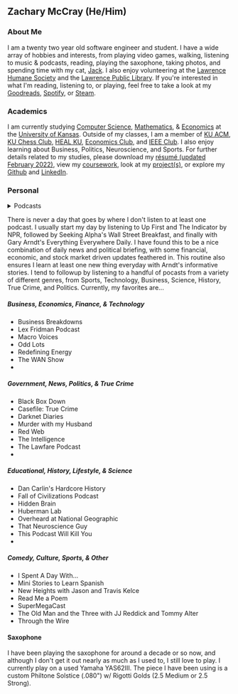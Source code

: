 ## **Zachary McCray** (He/Him) ##

### About Me ###
I am a twenty two year old software engineer and student. I have a wide array of hobbies and interests, from playing video games, walking, listening to music & podcasts, reading, playing the saxophone, taking photos, and spending time with my cat, [Jack](https://imgur.com/gallery/kjHwAwO). I also enjoy volunteering at the [Lawrence Humane Society](https://lawrencehumane.org/) and the [Lawrence Public Library](https://lplks.org/). If you're interested in what I'm reading, listening to, or playing, feel free to take a look at my [Goodreads](https://www.goodreads.com/zacharymccray), [Spotify](https://open.spotify.com/user/zachmccray.22?si=687142a887634e70), or [Steam](https://steamcommunity.com/id/zacharymccray/).

### Academics ###
I am currently studying [Computer Science](https://catalog.ku.edu/engineering/electrical-engineering-computer-science/bs-interdisciplinary-computing/#text), [Mathematics](https://catalog.ku.edu/liberal-arts-sciences/math/minor/), & [Economics](https://catalog.ku.edu/engineering/electrical-engineering-computer-science/bs-interdisciplinary-computing/#text) at the [University of Kansas](https://ku.edu/). Outside of my classes, I am a member of [KU ACM](https://rockchalkcentral.ku.edu/organization/acm), [KU Chess Club](https://rockchalkcentral.ku.edu/organization/kuchessclub), [HEAL KU](https://healku.carrd.co/), [Economics Club](https://rockchalkcentral.ku.edu/organization/kueconclub), and [IEEE Club](https://rockchalkcentral.ku.edu/organization/ieee). I also enjoy learning about Business, Politics, Neuroscience, and Sports. For further details related to my studies, please download my [résumé (updated February 2022)](https://github.com/zachmccray/resume/raw/main/Resume.pdf), view my [coursework](https://zachmccray.github.io/coursework), look at my [project(s)](https://zachmccray.github.io/projects), or explore my [Github](https://github.com/zachmccray) and [LinkedIn](https://www.linkedin.com/in/zachmccray/).

### Personal ###

<details><summary>Podcasts</summary>
  
##### Business, Economics, Finance, & Technology
- Business Breakdowns
- Lex Fridman Podcast
- Macro Voices
- Odd Lots
- Redefining Energy
- The WAN Show
- 
##### Government, News, Politics, & True Crime
- Black Box Down
- Casefile: True Crime
- Darknet Diaries
- Murder with my Husband
- Red Web
- The Intelligence
- The Lawfare Podcast
- 
##### Educational, History, Lifestyle, & Science
- Dan Carlin's Hardcore History
- Fall of Civilizations Podcast
- Hidden Brain
- Huberman Lab
- Overheard at National Geographic
- That Neuroscience Guy
- This Podcast Will Kill You
- 
##### Comedy, Culture, Sports, & Other
- I Spent A Day With...
- Mini Stories to Learn Spanish
- New Heights with Jason and Travis Kelce
- Read Me a Poem
- SuperMegaCast
- The Old Man and the Three with JJ Reddick and Tommy Alter
- Through the Wire

</details>

There is never a day that goes by where I don't listen to at least one podcast. I usually start my day by listening to Up First and The Indicator by NPR, followed by Seeking Alpha's Wall Street Breakfast, and finally with Gary Arndt's Everything Everywhere Daily. I have found this to be a nice combination of daily news and political briefing, with some financial, economic, and stock market driven updates feathered in. This routine also ensures I learn at least one new thing everyday with Arndt's informative stories. I tend to followup by listening to a handful of pocasts from a variety of different genres, from Sports, Technology, Business, Science, History, True Crime, and Politics. Currently, my favorites are...

##### Business, Economics, Finance, & Technology
- Business Breakdowns
- Lex Fridman Podcast
- Macro Voices
- Odd Lots
- Redefining Energy
- The WAN Show
- 
##### Government, News, Politics, & True Crime
- Black Box Down
- Casefile: True Crime
- Darknet Diaries
- Murder with my Husband
- Red Web
- The Intelligence
- The Lawfare Podcast
- 
##### Educational, History, Lifestyle, & Science
- Dan Carlin's Hardcore History
- Fall of Civilizations Podcast
- Hidden Brain
- Huberman Lab
- Overheard at National Geographic
- That Neuroscience Guy
- This Podcast Will Kill You
- 
##### Comedy, Culture, Sports, & Other
- I Spent A Day With...
- Mini Stories to Learn Spanish
- New Heights with Jason and Travis Kelce
- Read Me a Poem
- SuperMegaCast
- The Old Man and the Three with JJ Reddick and Tommy Alter
- Through the Wire

#### Saxophone ####
I have been playing the saxophone for around a decade or so now, and although I don't get it out nearly as much as I used to, I still love to play. I currently play on a used Yamaha YAS62III. The piece I have been using is a custom Philtone Solstice (.080") w/ Rigotti Golds (2.5 Medium or 2.5 Strong).
